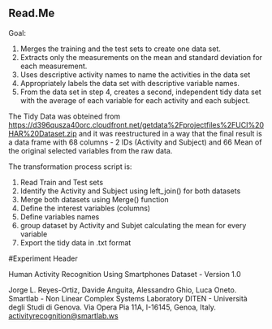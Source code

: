 ## Read.Me

Goal:

1. Merges the training and the test sets to create one data set.
2. Extracts only the measurements on the mean and standard deviation for each measurement. 
3. Uses descriptive activity names to name the activities in the data set
4. Appropriately labels the data set with descriptive variable names. 
5. From the data set in step 4, creates a second, independent tidy data set with the average of each variable for each activity and each subject.

The Tidy Data was obteined from https://d396qusza40orc.cloudfront.net/getdata%2Fprojectfiles%2FUCI%20HAR%20Dataset.zip 
and it was reestructured in a way that the final result is a data frame with 68 columns - 2 IDs (Activity and Subject) and 66 Mean of the original selected variables from the raw data.

The transformation process script is:
1. Read Train and Test sets
2. Identify the Activity and Subject using left_join() for both datasets
3. Merge both datasets using Merge() function
4. Define the interest variables (columns)
5. Define variables names
6. group dataset by Activity and Subjet calculating the mean for every variable
7. Export the tidy data in .txt format


#Experiment Header

Human Activity Recognition Using Smartphones Dataset - Version 1.0

Jorge L. Reyes-Ortiz, Davide Anguita, Alessandro Ghio, Luca Oneto.
Smartlab - Non Linear Complex Systems Laboratory
DITEN - Università degli Studi di Genova.
Via Opera Pia 11A, I-16145, Genoa, Italy.
activityrecognition@smartlab.ws


